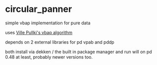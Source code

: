 # circular_panner
simple vbap implementation for pure data

uses [Ville Pullki's vbap algorithm](http://legacy.spa.aalto.fi/research/cat/vbap/)

depends on 2 external libraries for pd
vpab and pddp

both install via dekken / the built in package manager and run will on pd 0.48 at least, probably newer versions too.
